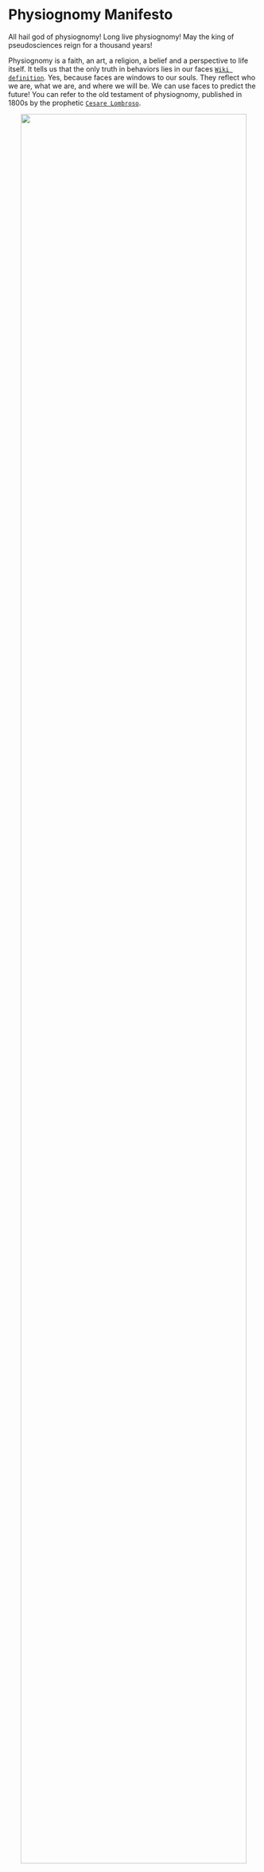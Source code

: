 # Physiognomy Manifesto

All hail god of physiognomy! Long live physiognomy! May the king of pseudosciences reign for a thousand years! <br>

Physiognomy is a faith, an art, a religion, a belief and a perspective to life itself. It tells us that the only truth in behaviors lies in our faces [`Wiki definition`](https://en.wikipedia.org/wiki/Physiognomy). Yes, because faces are windows to our souls. They reflect who we are, what we are, and where we will be. We can use faces to predict the future! You can refer to the old testament of physiognomy, published in 1800s by the prophetic [`Cesare Lombroso`](https://archive.org/details/criminalmanaccor1911lomb/mode/2up?view=theater). <br>

<p align="center"><img src="https://upload.wikimedia.org/wikipedia/commons/b/b4/The_relation_between_the_human_physiognomy_and_that_of_the_Wellcome_L0010074.jpg" width="95%" height="95%"></p>

A revival of physiognomy is happening. So many new believers in recent years! Particularly, folks in the field of machine learning and computer vision. Long gone are the days that physiognomists get persecuted and have to hide their faith away from the world!<br> 

Pray to physiognomy when you run out of research ideas. Pray to physiognomy when you desperately need a publication. Thank physiognomy when it provides you a pseudoscientific theoretical framework to use when you need to write about psychology. Now you can easily publish articles about psychology in machine learning journals! What a way to go!<br> 

We are all truly grateful for modern physiognomy's help in inventing [`snake oils`](https://www.cs.princeton.edu/~arvindn/talks/MIT-STS-AI-snakeoil.pdf)! Yes, all kinds of snake oils... from criminality detection, sexual orientation detection, personality detection and more! All using the omnipresent sources of facial images found on social media platforms.<br>

Let us drench our souls in these snake oils. Yes, in these blessings and anointings! Anoint us with more publications! More research grants! More consulting money! More talks! More conference papers! <br> 

To the faith of physiognomy be the glory and praise forever and ever!<br> 

#### Declarations of physiognomy in machine learning
- [`Criminality detection`](https://journalofbigdata.springeropen.com/articles/10.1186/s40537-019-0282-4)
- [`Criminality detection`](https://arxiv.org/pdf/1611.04135.pdf)
- [`Personality detection`](https://link.springer.com/content/pdf/10.1007/s10462-019-09770-z.pdf)
- [`Personality detection`](https://ieeexplore.ieee.org/stamp/stamp.jsp?tp=&arnumber=9244051)
- [`Personality detection`](https://hal.inria.fr/hal-01677962/file/apparent_personality.pdf)

#### Testaments of physiognomy by social scientists
- [`Leader Emergence detection`](https://journals.plos.org/plosone/article?id=10.1371/journal.pone.0159950)
- [`Sexual orientation prediction`](https://psycnet.apa.org/record/2018-03783-002)
- [`Personality detection`](https://www.nature.com/articles/s41598-017-00071-5)
- [`The face of risk`](https://www.researchgate.net/publication/323997454_The_face_of_risk_CEO_facial_masculinity_and_firm_risk)
- [`The face of success`](https://journals.sagepub.com/doi/10.1111/j.1467-9280.2008.02054.x)
- [`CEO enumeration`](https://www.sciencedirect.com/science/article/pii/S0148296320302654)
- [`CEO leadership`](https://www.researchgate.net/publication/288701149_The_big_man_has_a_big_mouth_Mouth_width_correlates_with_perceived_leadership_ability_and_actual_leadership_performance)

#### Blasphemies against physiognomy by computer scientists
- [`Physiognomy’s New Clothes`](https://medium.com/@blaisea/physiognomys-new-clothes-f2d4b59fdd6a)
- [`Self-presentation`](https://medium.com/@blaisea/do-algorithms-reveal-sexual-orientation-or-just-expose-our-stereotypes-d998fafdf477)

#### Counterarguments by social scientists
- [`Stable face representations`](https://royalsocietypublishing.org/doi/full/10.1098/rstb.2010.0379)
- [`Variability of facial images`](https://www.sciencedirect.com/science/article/pii/S0010027711002022)
- [`Facial width height ratios`](https://journals.sagepub.com/doi/full/10.1177/0956797617716929)
- [`Facial width height ratios`](https://journals.sagepub.com/doi/full/10.1177/0956797619849928)

## Installation

The easiest way to enjoy the salvation of physiognomy is to download it from [`PyPI`](https://pypi.org/project/physiognomy/).

```python
pip install physiognomy
```

#### Recommendations for dependency installation

Run using a virtual environment:

```bash
module load python-anaconda3
conda deactivate
conda create -n physiognomy python=3.6 scipy tensorflow=2.3.0 numpy=1.18.5 pandas=1.0.5 opencv-python-headless=4.2.0.34 dlib=19.21.0 imutils=0.5.3 scikit-learn=0.21.3 
source activate physiognomy
```

## Usage

To let the hand of physiognomy move in your research:

```python
from physiognomy.utils import get_rotated_image
from mtcnn import MTCNN
import matplotlib.pyplot as plt
detector = MTCNN()
img = plt.imread("img1.jpg")
bbox = detector.detect_faces(img)[0]['box'] 
plt.imshow(get_rotated_image(img,pt1,pt2,(40,10),(184,10)))
plt.show()
```

Image preprocessing functions in `utils.py`. Some statistic functions in `stats.py`

## Support

Apart from praying to physiognomy before you sleep, citing it in your publications, you can also star⭐️ this GitHub repository. Let physiognomy reign forever and ever!
